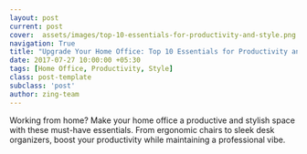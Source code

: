 ```yaml
---
layout: post
current: post
cover:  assets/images/top-10-essentials-for-productivity-and-style.png
navigation: True
title: "Upgrade Your Home Office: Top 10 Essentials for Productivity and Style"
date: 2017-07-27 10:00:00 +05:30
tags: [Home Office, Productivity, Style]
class: post-template
subclass: 'post'
author: zing-team
---
```


Working from home? Make your home office a productive and stylish space with these must-have essentials.
From ergonomic chairs to sleek desk organizers,
boost your productivity while maintaining a professional vibe.
